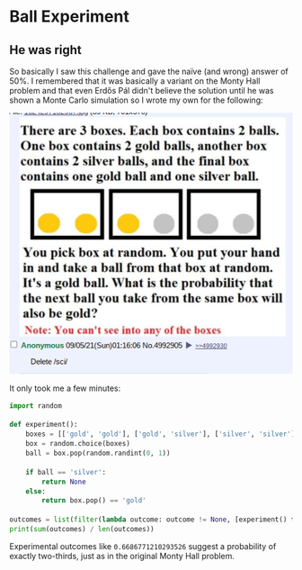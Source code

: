# Ball Experiment

## He was right

So basically I saw this challenge and gave the naïve (and wrong) answer of
50%. I remembered that it was basically a variant on the Monty Hall problem
and that even Erdős Pál didn't believe the solution until he was shown a Monte
Carlo simulation so I wrote my own for the following:

![Monty Hall variant](ball-experiment.png)

It only took me a few minutes:

```python
import random

def experiment():
    boxes = [['gold', 'gold'], ['gold', 'silver'], ['silver', 'silver']]
    box = random.choice(boxes)
    ball = box.pop(random.randint(0, 1))

    if ball == 'silver':
        return None
    else:
        return box.pop() == 'gold'

outcomes = list(filter(lambda outcome: outcome != None, [experiment() for _ in range(10000)]))
print(sum(outcomes) / len(outcomes))
```

Experimental outcomes like `0.6686771210293526` suggest a probability of
exactly two-thirds, just as in the original Monty Hall problem.
